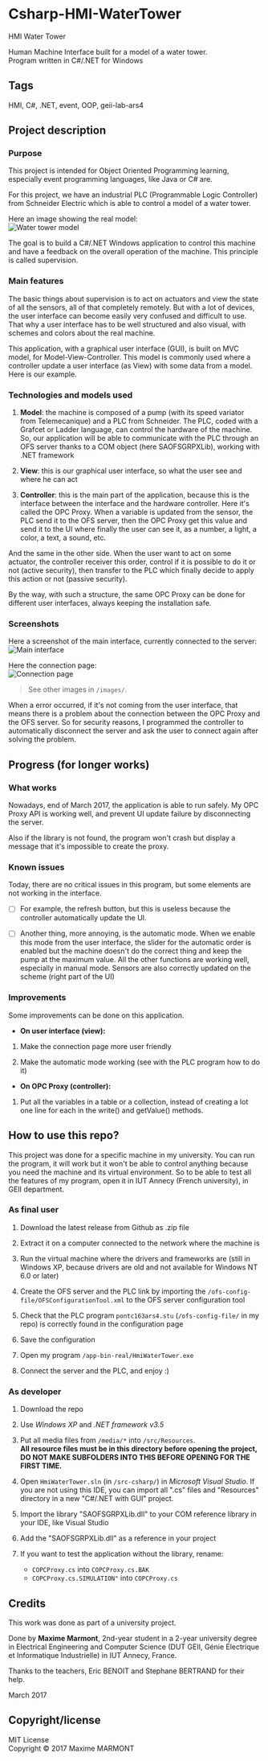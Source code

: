 # Csharp-HMI-WaterTower
HMI Water Tower
  
Human Machine Interface built for a model of a water tower.  
Program written in C#/.NET for Windows

## Tags
HMI, C#, .NET, event, OOP, geii-lab-ars4

## Project description

### Purpose
This project is intended for Object Oriented Programming learning, especially event programming languages, like Java or C# are.
  
For this project, we have an industrial PLC (Programmable Logic Controller) from Schneider Electric which is able to control a model of a water tower. 
  
Here an image showing the real model:  
![Water tower model](/images/ProcessWaterTower.jpg)
  
The goal is to build a C#/.NET Windows application to control this machine and have a feedback on the overall operation of the machine. This principle is called supervision.  
  
### Main features
The basic things about supervision is to act on actuators and view the state of all the sensors, all of that completely remotely. But with a lot of devices, the user interface can become easily very confused and difficult to use. That why a user interface has to be well structured and also visual, with schemes and colors about the real machine.
  
This application, with a graphical user interface (GUI), is built on MVC model, for Model-View-Controller. This model is commonly used where a controller update a user interface (as View) with some data from a model. Here is our example.

### Technologies and models used
1. **Model**: the machine is composed of a pump (with its speed variator from Telemecanique) and a PLC from Schneider. The PLC, coded with a Grafcet or Ladder language, can control the hardware of the machine. So, our application will be able to communicate with the PLC through an OFS server thanks to a COM object (here SAOFSGRPXLib), working with .NET framework
  
2. **View**: this is our graphical user interface, so what the user see and where he can act
  
3. **Controller**: this is the main part of the application, because this is the interface between the interface and the hardware controller. Here it's called the OPC Proxy. When a variable is updated from the sensor, the PLC send it to the OFS server, then the OPC Proxy get this value and send it to the UI where finally the user can see it, as a number, a light, a color, a text, a sound, etc.
  
And the same in the other side. When the user want to act on some actuator, the controller receiver this order, control if it is possible to do it or not (active security), then transfer to the PLC which finally decide to apply this action or not (passive security).
	
By the way, with such a structure, the same OPC Proxy can be done for different user interfaces, always keeping the installation safe.

### Screenshots
Here a screenshot of the main interface, currently connected to the server:  
![Main interface](/images/MainUI_connected2.png)

Here the connection page:  
![Connection page](/images/ConnectionManager.png)

> See other images in `/images/`. 

When a error occurred, if it's not coming from the user interface, that means there is a problem about the connection between the OPC Proxy and the OFS server. So for security reasons, I programmed the controller to automatically disconnect the server and ask the user to connect again after solving the problem.

## Progress (for longer works)

### What works
Nowadays, end of March 2017, the application is able to run safely. My OPC Proxy API is working well, and prevent UI update failure by disconnecting the server. 
  
Also if the library is not found, the program won't crash but display a message that it's impossible to create the proxy.

### Known issues
Today, there are no critical issues in this program, but some elements are not working in the interface. 
  
- [ ] For example, the refresh button, but this is useless because the controller automatically update the UI. 

- [ ] Another thing, more annoying, is the automatic mode. When we enable this mode from the user interface, the slider for the automatic order is enabled but the machine doesn't do the correct thing and keep the pump at the maximum value. 
All the other functions are working well, especially in manual mode. Sensors are also correctly updated on the scheme (right part of the UI)

### Improvements
Some improvements can be done on this application. 

* **On user interface (view):**  
  
1. Make the connection page more user friendly
  
2. Make the automatic mode working (see with the PLC program how to do it)
  
* **On OPC Proxy (controller):**
  
1. Put all the variables in a table or a collection, instead of creating a lot one line for each in the write() and getValue() methods.

## How to use this repo?
This project was done for a specific machine in my university. You can run the program, it will work but it won't be able to control anything because you need the machine and its virtual environment. 
So to be able to test all the features of my program, open it in IUT Annecy (French university), in GEII department.

### As final user
1. Download the latest release from Github as .zip file
  
2. Extract it on a computer connected to the network where the machine is
  
3. Run the virtual machine where the drivers and frameworks are (still in Windows XP, because drivers are old and not available for Windows NT 6.0 or later)
  
4. Create the OFS server and the PLC link by importing the `/ofs-config-file/OFSConfigurationTool.xml` to the OFS server configuration tool
  
5. Check that the PLC program `pontc163ars4.stu` (`/ofs-config-file/` in my repo) is correctly found in the configuration page
  
6. Save the configuration
  
7. Open my program `/app-bin-real/HmiWaterTower.exe`
  
8. Connect the server and the PLC, and enjoy :)
  
### As developer
1. Download the repo
  
2. Use *Windows XP* and *.NET framework v3.5*
  
3. Put all media files from `/media/*` into `/src/Resources`.  
**All resource files must be in this directory before opening the project, DO NOT MAKE SUBFOLDERS INTO THIS BEFORE OPENING FOR THE FIRST TIME.**
  
4. Open `HmiWaterTower.sln` (in `/src-csharp/`) in *Microsoft Visual Studio*. If you are not using this IDE, you can import all ".cs" files and "Resources" directory in a new "C#/.NET with GUI" project.
  
5. Import the library "SAOFSGRPXLib.dll" to your COM reference library in your IDE, like Visual Studio
  
6. Add the "SAOFSGRPXLib.dll" as a reference in your project
  
7. If you want to test the application without the library, rename:  
    * `COPCProxy.cs` into `COPCProxy.cs.BAK`  
    * `COPCProxy.cs.SIMULATION"` into `COPCProxy.cs`  

## Credits
This work was done as part of a university project.
  
Done by **Maxime Marmont**, 2nd-year student in a 2-year university degree in Electrical Engineering and Computer Science (DUT GEII, Génie Electrique et Informatique Industrielle) in IUT Annecy, France.
  
Thanks to the teachers, Eric BENOIT and Stephane BERTRAND for their help.
  
March 2017
	
## Copyright/license
MIT License  
Copyright © 2017 Maxime MARMONT
